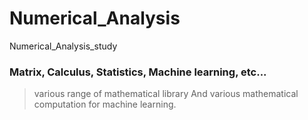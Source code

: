 # Numerical_Analysis
Numerical_Analysis_study

### Matrix, Calculus, Statistics, Machine learning, etc... 

> various range of  mathematical library 
> And various mathematical computation for machine learning.
